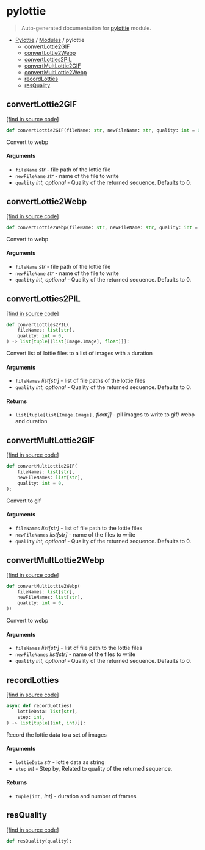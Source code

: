 # pylottie

> Auto-generated documentation for [pylottie](../../pylottie/__init__.py) module.

- [Pylottie](../README.md#pylottie-index) / [Modules](../README.md#pylottie-modules) / pylottie
    - [convertLottie2GIF](#convertlottie2gif)
    - [convertLottie2Webp](#convertlottie2webp)
    - [convertLotties2PIL](#convertlotties2pil)
    - [convertMultLottie2GIF](#convertmultlottie2gif)
    - [convertMultLottie2Webp](#convertmultlottie2webp)
    - [recordLotties](#recordlotties)
    - [resQuality](#resquality)

## convertLottie2GIF

[[find in source code]](../../pylottie/__init__.py#L16)

```python
def convertLottie2GIF(fileName: str, newFileName: str, quality: int = 0):
```

Convert to webp

#### Arguments

- `fileName` *str* - file path of the lottie file
- `newFileName` *str* - name of the file to write
- `quality` *int, optional* - Quality of the returned sequence. Defaults to 0.

## convertLottie2Webp

[[find in source code]](../../pylottie/__init__.py#L27)

```python
def convertLottie2Webp(fileName: str, newFileName: str, quality: int = 0):
```

Convert to webp

#### Arguments

- `fileName` *str* - file path of the lottie file
- `newFileName` *str* - name of the file to write
- `quality` *int, optional* - Quality of the returned sequence. Defaults to 0.

## convertLotties2PIL

[[find in source code]](../../pylottie/__init__.py#L79)

```python
def convertLotties2PIL(
    fileNames: list[str],
    quality: int = 0,
) -> list[tuple[(list[Image.Image], float)]]:
```

Convert list of lottie files to a list of images with a duration

#### Arguments

- `fileNames` *list[str]* - list of file paths of the lottie files
- `quality` *int, optional* - Quality of the returned sequence. Defaults to 0.

#### Returns

- `list[tuple[list[Image.Image],` *float]]* - pil images to write to gif/ webp and duration

## convertMultLottie2GIF

[[find in source code]](../../pylottie/__init__.py#L38)

```python
def convertMultLottie2GIF(
    fileNames: list[str],
    newFileNames: list[str],
    quality: int = 0,
):
```

Convert to gif

#### Arguments

- `fileNames` *list[str]* - list of file path to the lottie files
- `newFileNames` *list[str]* - name of the files to write
- `quality` *int, optional* - Quality of the returned sequence. Defaults to 0.

## convertMultLottie2Webp

[[find in source code]](../../pylottie/__init__.py#L54)

```python
def convertMultLottie2Webp(
    fileNames: list[str],
    newFileNames: list[str],
    quality: int = 0,
):
```

Convert to webp

#### Arguments

- `fileNames` *list[str]* - list of file path to the lottie files
- `newFileNames` *list[str]* - name of the files to write
- `quality` *int, optional* - Quality of the returned sequence. Defaults to 0.

## recordLotties

[[find in source code]](../../pylottie/__init__.py#L114)

```python
async def recordLotties(
    lottieData: list[str],
    step: int,
) -> list[tuple[(int, int)]]:
```

Record the lottie data to a set of images

#### Arguments

- `lottieData` *str* - lottie data as string
- `step` *int* - Step by, Related to quality of the returned sequence.

#### Returns

- `tuple[int,` *int]* - duration and number of frames

## resQuality

[[find in source code]](../../pylottie/__init__.py#L72)

```python
def resQuality(quality):
```
